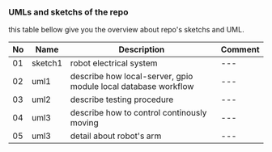 ### UMLs and sketchs of the repo

this table bellow give you the overview about repo's sketchs and UML.

|No|Name|Description|Comment|
|---|---|---|---|
|01|sketch1|robot electrical system|---|
|02|uml1|describe how local-server, gpio module local database workflow|---|
|03|uml2|describe testing procedure|---|
|04|uml3|describe how to control continously moving|---|
|05|uml3|detail about robot's arm|---|
